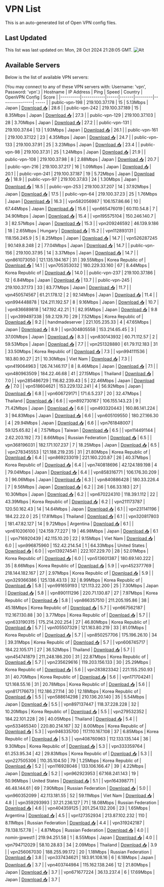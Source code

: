 # VPN List

This is an auto-generated list of Open VPN config files.

## Last Updated

This list was last updated on: Mon, 28 Oct 2024 21:28:05 GMT.
![Alt](https://repobeats.axiom.co/api/embed/186b98318ef1479477931607c1ad7d823f12451f.svg "Repobeats analytics image")

## Available Servers

Below is the list of available VPN servers:

(You may connect to any of these VPN servers with: Username: 'vpn', Password: 'vpn'.)
| Hostname | IP Address | Ping | Speed | Country | OpenVPN Config | Score |
|----------|------------|------|-------|---------|----------------| ----- |
| public-vpn-198 | 219.100.37.178 | 15 | 5.13Mbps | Japan | [Download 📥](./configs/server_0_JP.ovpn) | 28.6 |
| public-vpn-242 | 219.100.37.189 | 15 | 8.35Mbps | Japan | [Download 📥](./configs/server_1_JP.ovpn) | 27.3 |
| public-vpn-129 | 219.100.37.103 | 28 | 3.70Mbps | Japan | [Download 📥](./configs/server_2_JP.ovpn) | 27.2 |
| public-vpn-131 | 219.100.37.64 | 13 | 1.93Mbps | Japan | [Download 📥](./configs/server_3_JP.ovpn) | 26.1 |
| public-vpn-161 | 219.100.37.122 | 23 | 4.35Mbps | Japan | [Download 📥](./configs/server_4_JP.ovpn) | 24.7 |
| public-vpn-133 | 219.100.37.91 | 25 | 3.23Mbps | Japan | [Download 📥](./configs/server_5_JP.ovpn) | 23.4 |
| public-vpn-98 | 219.100.37.31 | 25 | 1.24Mbps | Japan | [Download 📥](./configs/server_6_JP.ovpn) | 21.9 |
| public-vpn-108 | 219.100.37.98 | 8 | 2.88Mbps | Japan | [Download 📥](./configs/server_7_JP.ovpn) | 20.7 |
| public-vpn-216 | 219.100.37.217 | 16 | 1.09Mbps | Japan | [Download 📥](./configs/server_8_JP.ovpn) | 20.1 |
| public-vpn-241 | 219.100.37.187 | 19 | 5.72Mbps | Japan | [Download 📥](./configs/server_9_JP.ovpn) | 18.9 |
| public-vpn-97 | 219.100.37.83 | 24 | 1.30Mbps | Japan | [Download 📥](./configs/server_10_JP.ovpn) | 18.5 |
| public-vpn-253 | 219.100.37.207 | 14 | 37.92Mbps | Japan | [Download 📥](./configs/server_11_JP.ovpn) | 17.5 |
| public-vpn-64 | 219.100.37.23 | 25 | 1.76Mbps | Japan | [Download 📥](./configs/server_12_JP.ovpn) | 16.3 |
| vpn582056987 | 106.157.86.66 | 10 | 67.44Mbps | Japan | [Download 📥](./configs/server_13_JP.ovpn) | 15.6 |
| vpn665476019 | 60.110.54.8 | 7 | 34.90Mbps | Japan | [Download 📥](./configs/server_14_JP.ovpn) | 15.4 |
| vpn195575104 | 150.246.140.7 | 3 | 82.57Mbps | Japan | [Download 📥](./configs/server_15_JP.ovpn) | 15.3 |
| vpn209246592 | 46.139.9.186 | 18 | 2.65Mbps | Hungary | [Download 📥](./configs/server_16_HU.ovpn) | 15.2 |
| vpn112893131 | 118.156.245.9 | 5 | 8.25Mbps | Japan | [Download 📥](./configs/server_17_JP.ovpn) | 14.7 |
| vpn526287245 | 90.149.8.248 | 2 | 77.04Mbps | Japan | [Download 📥](./configs/server_18_JP.ovpn) | 14.7 |
| public-vpn-156 | 219.100.37.95 | 14 | 3.37Mbps | Japan | [Download 📥](./configs/server_19_JP.ovpn) | 14.7 |
| vpn861073050 | 121.135.194.167 | 31 | 39.55Mbps | Korea Republic of | [Download 📥](./configs/server_20_KR.ovpn) | 14.1 |
| vpn705353032 | 180.229.33.160 | 67 | 8.44Mbps | Korea Republic of | [Download 📥](./configs/server_21_KR.ovpn) | 14.0 |
| public-vpn-237 | 219.100.37.186 | 12 | 6.84Mbps | Japan | [Download 📥](./configs/server_22_JP.ovpn) | 13.7 |
| public-vpn-245 | 219.100.37.173 | 33 | 83.77Mbps | Japan | [Download 📥](./configs/server_23_JP.ovpn) | 11.7 |
| vpn450574567 | 61.21.178.12 | 2 | 92.14Mbps | Japan | [Download 📥](./configs/server_24_JP.ovpn) | 11.4 |
| vpn994448878 | 124.211.192.57 | 8 | 9.16Mbps | Japan | [Download 📥](./configs/server_25_JP.ovpn) | 10.7 |
| vpn836689818 | 147.192.42.21 | 1 | 82.95Mbps | Japan | [Download 📥](./configs/server_26_JP.ovpn) | 9.8 |
| vpn399497338 | 59.2.129.70 | 29 | 7.52Mbps | Korea Republic of | [Download 📥](./configs/server_27_KR.ovpn) | 9.2 |
| handmadeserver | 221.105.235.33 | 4 | 47.65Mbps | Japan | [Download 📥](./configs/server_28_JP.ovpn) | 8.9 |
| vpn304805558 | 153.214.65.45 | 3 | 37.00Mbps | Japan | [Download 📥](./configs/server_29_JP.ovpn) | 8.3 |
| vpn830143932 | 60.71.112.57 | 2 | 59.53Mbps | Japan | [Download 📥](./configs/server_30_JP.ovpn) | 7.7 |
| vpn251328880 | 61.79.112.183 | 31 | 33.50Mbps | Korea Republic of | [Download 📥](./configs/server_31_KR.ovpn) | 7.3 |
| vpn994111536 | 183.80.90.27 | 21 | 10.30Mbps | Viet Nam | [Download 📥](./configs/server_32_VN.ovpn) | 7.3 |
| vpn419064963 | 126.74.146.117 | 8 | 8.46Mbps | Japan | [Download 📥](./configs/server_33_JP.ovpn) | 7.1 |
| vpn480963509 | 184.22.46.68 | 41 | 27.15Mbps | Thailand | [Download 📥](./configs/server_34_TH.ovpn) | 7.0 |
| vpn285486729 | 116.82.239.43 | 5 | 22.46Mbps | Japan | [Download 📥](./configs/server_35_JP.ovpn) | 7.0 |
| vpn518604621 | 153.229.132.241 | 4 | 56.92Mbps | Japan | [Download 📥](./configs/server_36_JP.ovpn) | 6.8 |
| vpn606729171 | 171.6.5.237 | 20 | 32.47Mbps | Thailand | [Download 📥](./configs/server_37_TH.ovpn) | 6.6 |
| vpn892730167 | 106.155.143.23 | 9 | 71.42Mbps | Japan | [Download 📥](./configs/server_38_JP.ovpn) | 6.6 |
| vpn493320443 | 160.86.141.224 | 3 | 94.83Mbps | Japan | [Download 📥](./configs/server_39_JP.ovpn) | 6.6 |
| vpn605109550 | 180.27.166.30 | 4 | 29.94Mbps | Japan | [Download 📥](./configs/server_40_JP.ovpn) | 6.6 |
| vpn761848007 | 59.125.65.82 | 4 | 7.57Mbps | Taiwan | [Download 📥](./configs/server_41_TW.ovpn) | 6.5 |
| vpn114491144 | 2.62.203.192 | 73 | 8.66Mbps | Russian Federation | [Download 📥](./configs/server_42_RU.ovpn) | 6.5 |
| vpn368196031 | 182.171.107.237 | 7 | 18.25Mbps | Japan | [Download 📥](./configs/server_43_JP.ovpn) | 6.5 |
| vpn278345553 | 121.188.219.235 | 31 | 21.80Mbps | Korea Republic of | [Download 📥](./configs/server_44_KR.ovpn) | 6.4 |
| vpn869233019 | 221.160.220.87 | 26 | 40.37Mbps | Korea Republic of | [Download 📥](./configs/server_45_KR.ovpn) | 6.4 |
| vpn740818696 | 42.124.189.198 | 4 | 79.04Mbps | Japan | [Download 📥](./configs/server_46_JP.ovpn) | 6.4 |
| vpn858316771 | 106.176.30.209 | 3 | 96.06Mbps | Japan | [Download 📥](./configs/server_47_JP.ovpn) | 6.3 |
| vpn840886428 | 180.33.226.4 | 7 | 9.56Mbps | Japan | [Download 📥](./configs/server_48_JP.ovpn) | 6.2 |
| 2i6 | 1.66.33.183 | 27 | 10.30Mbps | Japan | [Download 📥](./configs/server_49_JP.ovpn) | 6.2 |
| vpn670224310 | 118.39.1.112 | 22 | 43.39Mbps | Korea Republic of | [Download 📥](./configs/server_50_KR.ovpn) | 6.2 |
| vpn211173787 | 120.50.162.43 | 14 | 14.64Mbps | Japan | [Download 📥](./configs/server_51_JP.ovpn) | 6.1 |
| vpn231141196 | 184.22.22.0 | 25 | 17.81Mbps | Thailand | [Download 📥](./configs/server_52_TH.ovpn) | 6.1 |
| vpn320817803 | 181.47.82.127 | 14 | 9.72Mbps | Argentina | [Download 📥](./configs/server_53_AR.ovpn) | 6.1 |
| vpn610206100 | 124.159.77.227 | 19 | 46.98Mbps | Japan | [Download 📥](./configs/server_54_JP.ovpn) | 6.1 |
| vpn716920439 | 42.115.10.20 | 22 | 9.15Mbps | Viet Nam | [Download 📥](./configs/server_55_VN.ovpn) | 6.0 |
| vpn996875960 | 152.42.214.54 | 1 | 64.33Mbps | United States | [Download 📥](./configs/server_56_US.ovpn) | 6.0 |
| vpn139274541 | 222.107.229.70 | 28 | 52.01Mbps | Korea Republic of | [Download 📥](./configs/server_57_KR.ovpn) | 6.0 |
| vpn513601387 | 180.69.140.222 | 35 | 8.66Mbps | Korea Republic of | [Download 📥](./configs/server_58_KR.ovpn) | 5.9 |
| vpn452377769 | 218.144.182.167 | 27 | 2.97Mbps | Korea Republic of | [Download 📥](./configs/server_59_KR.ovpn) | 5.9 |
| vpn329366386 | 125.138.43.13 | 32 | 8.99Mbps | Korea Republic of | [Download 📥](./configs/server_60_KR.ovpn) | 5.8 |
| vpn991659193 | 121.113.22.200 | 25 | 7.30Mbps | Japan | [Download 📥](./configs/server_61_JP.ovpn) | 5.8 |
| vpn890111296 | 220.71.130.87 | 27 | 7.97Mbps | Korea Republic of | [Download 📥](./configs/server_62_KR.ovpn) | 5.8 |
| vpn866357510 | 211.205.195.86 | 38 | 45.18Mbps | Korea Republic of | [Download 📥](./configs/server_63_KR.ovpn) | 5.7 |
| vpn667562187 | 112.167.130.88 | 30 | 3.77Mbps | Korea Republic of | [Download 📥](./configs/server_64_KR.ovpn) | 5.7 |
| vpn633190315 | 175.214.202.254 | 27 | 46.80Mbps | Korea Republic of | [Download 📥](./configs/server_65_KR.ovpn) | 5.7 |
| vpn105507329 | 121.163.80.219 | 33 | 81.01Mbps | Korea Republic of | [Download 📥](./configs/server_66_KR.ovpn) | 5.7 |
| vpn850257706 | 175.196.26.10 | 34 | 39.31Mbps | Korea Republic of | [Download 📥](./configs/server_67_KR.ovpn) | 5.7 |
| vpn606745717 | 184.22.105.171 | 27 | 36.52Mbps | Thailand | [Download 📥](./configs/server_68_TH.ovpn) | 5.7 |
| vpn454741879 | 211.248.186.200 | 31 | 22.87Mbps | Korea Republic of | [Download 📥](./configs/server_69_KR.ovpn) | 5.7 |
| vpn235629616 | 119.203.156.133 | 30 | 25.29Mbps | Korea Republic of | [Download 📥](./configs/server_70_KR.ovpn) | 5.6 |
| vpn283823342 | 221.155.250.93 | 31 | 40.70Mbps | Korea Republic of | [Download 📥](./configs/server_71_KR.ovpn) | 5.6 |
| vpn171704241 | 121.168.55.16 | 31 | 20.78Mbps | Korea Republic of | [Download 📥](./configs/server_72_KR.ovpn) | 5.6 |
| vpn817176673 | 112.186.27.114 | 30 | 12.18Mbps | Korea Republic of | [Download 📥](./configs/server_73_KR.ovpn) | 5.5 |
| vpn588614298 | 210.136.20.140 | 35 | 5.54Mbps | Japan | [Download 📥](./configs/server_74_JP.ovpn) | 5.5 |
| vpn897137447 | 118.37.228.228 | 32 | 10.20Mbps | Korea Republic of | [Download 📥](./configs/server_75_KR.ovpn) | 5.5 |
| vpn279532352 | 184.22.101.228 | 26 | 40.05Mbps | Thailand | [Download 📥](./configs/server_76_TH.ovpn) | 5.4 |
| vpn533465340 | 220.80.214.167 | 32 | 8.00Mbps | Korea Republic of | [Download 📥](./configs/server_77_KR.ovpn) | 5.3 |
| vpn946335700 | 117.110.167.108 | 37 | 6.85Mbps | Korea Republic of | [Download 📥](./configs/server_78_KR.ovpn) | 5.3 |
| vpn408760963 | 112.133.135.144 | 36 | 9.30Mbps | Korea Republic of | [Download 📥](./configs/server_79_KR.ovpn) | 5.3 |
| vpn333359764 | 61.253.95.34 | 42 | 29.83Mbps | Korea Republic of | [Download 📥](./configs/server_80_KR.ovpn) | 5.3 |
| vpn227505306 | 110.35.104.50 | 79 | 1.25Mbps | Korea Republic of | [Download 📥](./configs/server_81_KR.ovpn) | 5.2 |
| vpn116928046 | 133.106.166.47 | 39 | 4.22Mbps | Japan | [Download 📥](./configs/server_82_JP.ovpn) | 5.2 |
| vpn962923953 | 67.168.241.143 | 19 | 50.96Mbps | United States | [Download 📥](./configs/server_83_US.ovpn) | 5.1 |
| vpn164398771 | 46.48.144.61 | 69 | 7.90Mbps | Russian Federation | [Download 📥](./configs/server_84_RU.ovpn) | 5.0 |
| vpn960352099 | 42.113.181.55 | 52 | 59.11Mbps | Viet Nam | [Download 📥](./configs/server_85_VN.ovpn) | 4.8 |
| vpn359293993 | 37.21.236.127 | 71 | 18.08Mbps | Russian Federation | [Download 📥](./configs/server_86_RU.ovpn) | 4.6 |
| vpn404359125 | 201.254.132.206 | 23 | 1.65Mbps | Argentina | [Download 📥](./configs/server_87_AR.ovpn) | 4.5 |
| vpn127352934 | 213.87.102.232 | 110 | 8.11Mbps | Russian Federation | [Download 📥](./configs/server_88_RU.ovpn) | 4.4 |
| vpn319242187 | 78.138.157.78 | - | 4.87Mbps | Russian Federation | [Download 📥](./configs/server_89_RU.ovpn) | 4.0 |
| nomin-jpwest1 | 219.94.251.58 | 1 | 8.55Mbps | Japan | [Download 📥](./configs/server_90_JP.ovpn) | 4.0 |
| vpn794712029 | 58.10.28.83 | 34 | 2.09Mbps | Thailand | [Download 📥](./configs/server_91_TH.ovpn) | 3.9 |
| vpn256067030 | 188.255.99.172 | 20 | 1.18Mbps | Russian Federation | [Download 📥](./configs/server_92_RU.ovpn) | 3.8 |
| vpn337434621 | 183.91.108.16 | 6 | 6.18Mbps | Japan | [Download 📥](./configs/server_93_JP.ovpn) | 3.7 |
| vpn403744984 | 115.162.138.246 | 12 | 21.80Mbps | Japan | [Download 📥](./configs/server_94_JP.ovpn) | 3.7 |
| vpn671677224 | 36.13.237.4 | 6 | 17.69Mbps | Japan | [Download 📥](./configs/server_95_JP.ovpn) | 3.7 |
